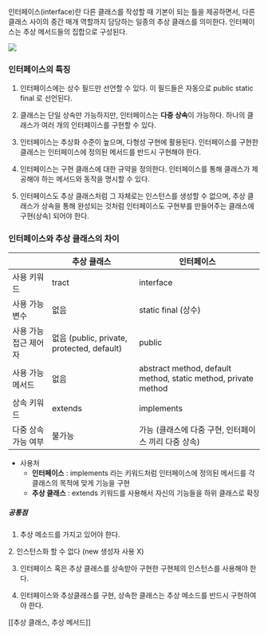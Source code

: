 인터페이스(interface)란 다른 클래스를 작성할 때 기본이 되는 틀을 제공하면서, 다른 클래스 사이의 중간 매개 역할까지 담당하는 일종의 추상 클래스를 의미한다. 인터페이스는 추상 메서드들의 집합으로 구성된다.

![](https://i.imgur.com/gZ0QSDE.png)

### 인터페이스의 특징
1. 인터페이스에는 상수 필드만 선언할 수 있다. 이 필드들은 자동으로 public static final 로 선언된다.
    
2. 클래스는 단일 상속만 가능하지만, 인터페이스는 **다중 상속**이 가능하다. 하나의 클래스가 여러 개의 인터페이스를 구현할 수 있다.
    
3. 인터페이스는 추상화 수준이 높으며, 다형성 구현에 활용된다. 인터페이스를 구현한 클래스는 인터페이스에 정의된 메서드를 반드시 구현해야 한다.
    
4. 인터페이스는 구현 클래스에 대한 규약을 정의한다. 인터페이스를 통해 클래스가 제공해야 하는 메서드와 동작을 명시할 수 있다.
	
5. 인터페이스도 추상 클래스처럼 그 자체로는 인스턴스를 생성할 수 없으며, 추상 클래스가 상속을 통해 완성되는 것처럼 인터페이스도 구현부를 만들어주는 클래스에 구현(상속) 되어야 한다.

### 인터페이스와 추상 클래스의 차이

|              | 추상 클래스                                   | 인터페이스                                                          |
| ------------ | ---------------------------------------- | -------------------------------------------------------------- |
| 사용 키워드       | tract                                    | interface                                                      |
| 사용 가능 변수     | 없음                                       | static final (상수)                                              |
| 사용 가능 접근 제어자 | 없음 (public, private, protected, default) | public                                                         |
| 사용 가능 메서드    | 없음                                       | abstract method, default method, static method, private method |
| 상속 키워드       | extends                                  | implements                                                     |
| 다중 상속 가능 여부  | 불가능                                      | 가능 (클래스에 다중 구현, 인터페이스 끼리 다중 상속)                                |
- 사용처
	- **인터페이스** : implements 라는 키워드처럼 인터페이스에 정의된 메서드를 각 클래스의 목적에 맞게 기능을 구현
	- **추상 클래스** : extends 키워드를 사용해서 자신의 기능들을 하위 클래스로 확장


##### 공통점

1. 추상 메소드를 가지고 있어야 한다.  
  
2. 인스턴스화 할 수 없다 (new 생성자 사용 X)  
  
3. 인터페이스 혹은 추상 클래스를 상속받아 구현한 구현체의 인스턴스를 사용해야 한다.  
  
4. 인터페이스와 추상클래스를 구현, 상속한 클래스는 추상 메소드를 반드시 구현하여야 한다.


[[추상 클래스, 추상 메서드]]